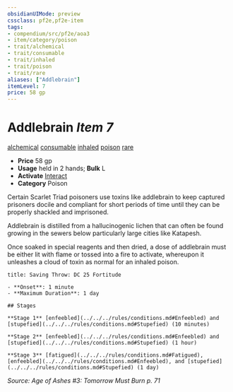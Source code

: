 ```yaml
---
obsidianUIMode: preview
cssclass: pf2e,pf2e-item
tags:
- compendium/src/pf2e/aoa3
- item/category/poison
- trait/alchemical
- trait/consumable
- trait/inhaled
- trait/poison
- trait/rare
aliases: ["Addlebrain"]
itemLevel: 7
price: 58 gp
---
```

# Addlebrain *Item 7*  
[alchemical](../../../rules/traits/alchemical.md)  [consumable](../../../rules/traits/consumable.md)  [inhaled](../../../rules/traits/inhaled.md)  [poison](../../../rules/traits/poison.md)  [rare](../../../rules/traits/rare.md)  

- **Price** 58 gp
- **Usage** held in 2 hands; **Bulk** L
- **Activate** [Interact](../../../rules/actions/interact.md)
- **Category** Poison

Certain Scarlet Triad poisoners use toxins like addlebrain to keep captured prisoners docile and compliant for short periods of time until they can be properly shackled and imprisoned.

Addlebrain is distilled from a hallucinogenic lichen that can often be found growing in the sewers below particularly large cities like Katapesh.

Once soaked in special reagents and then dried, a dose of addlebrain must be either lit with flame or tossed into a fire to activate, whereupon it unleashes a cloud of toxin as normal for an inhaled poison.

```ad-inline-affliction
title: Saving Throw: DC 25 Fortitude

- **Onset**: 1 minute
- **Maximum Duration**: 1 day

## Stages

**Stage 1** [enfeebled](../../../rules/conditions.md#Enfeebled) and [stupefied](../../../rules/conditions.md#Stupefied) (10 minutes)

**Stage 2** [enfeebled](../../../rules/conditions.md#Enfeebled) and [stupefied](../../../rules/conditions.md#Stupefied) (1 hour)

**Stage 3** [fatigued](../../../rules/conditions.md#Fatigued), [enfeebled](../../../rules/conditions.md#Enfeebled), and [stupefied](../../../rules/conditions.md#Stupefied) (1 day)
```

*Source: Age of Ashes #3: Tomorrow Must Burn p. 71*
